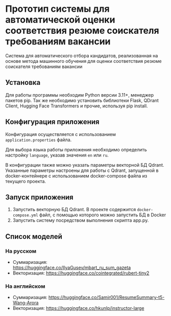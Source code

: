 # Прототип системы для автоматической оценки соответствия резюме соискателя требованиям вакансии

Система для автоматического отбора кандидатов, реализованная на основе метода машинного обучения для оценки 
соответствия резюме соискателя требованиям вакансии

## Установка

Для работы программы необходим Python версии 3.11+, менеджер пакетов pip. Так же необходимо установить библиотеки 
Flask, QDrant Client, Hugging Face Transformers и прочие, используя pip install.

## Конфигурация приложения

Конфигурация осуществляется с использованием `application.properties` файла. 

Для выбора языка работы приложения необходимо определить настройку `language`, указав значения 
`en` или `ru`.

В конфигурации также можно указать параметры векторной БД Qdrant. Указанные параметры настроены для работы с Qdrant, 
запущенной в docker-контейнере с использованием docker-compose файла из текущего проекта.

## Запуск приложения

1. Запустить векторную БД Qdrant. В проекте содержится `docker-compose.yml` файл, с помощью которого можно запустить
БД в Docker
2. Запустить систему посредством выполнения скрипта app.py.

## Список моделей

### На русском
- Суммаризация: https://huggingface.co/IlyaGusev/mbart_ru_sum_gazeta
- Векторизация: https://huggingface.co/cointegrated/rubert-tiny2

### На английском
- Суммаризация: https://huggingface.co/Samir001/ResumeSummary-t5-Wang-Arora
- Векторизация: https://huggingface.co/hkunlp/instructor-large


